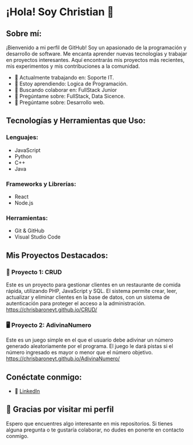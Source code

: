 # ¡Hola! Soy Christian 👋

## Sobre mí:
¡Bienvenido a mi perfil de GitHub! Soy un apasionado de la programación y desarrollo de software.
Me encanta aprender nuevas tecnologías y trabajar en proyectos interesantes.
Aquí encontrarás mis proyectos más recientes, mis experimentos y mis contribuciones a la comunidad.

- 🔭 Actualmente trabajando en: Soporte IT.
- 🌱 Estoy aprendiendo: Logica de Programación.
- 👯 Buscando colaborar en: FullStack Junior
- 🤔 Pregúntame sobre: FullStack, Data Sicence.
- 💬 Pregúntame sobre: Desarrollo web.

## Tecnologías y Herramientas que Uso:

### Lenguajes:
- JavaScript
- Python
- C++
- Java

### Frameworks y Librerías:
- React
- Node.js

### Herramientas:
- Git & GitHub
- Visual Studio Code

## Mis Proyectos Destacados:

### 🚀 Proyecto 1: CRUD
Este es un proyecto para gestionar clientes en un restaurante de comida rápida, utilizando PHP, JavaScript y SQL.
El sistema permite crear, leer, actualizar y eliminar clientes en la base de datos, con un sistema de autenticación para proteger el acceso a la administración.
https://chrisbaroneyt.github.io/CRUD/

### 🖥️ Proyecto 2: AdivinaNumero
Este es un juego simple en el que el usuario debe adivinar un número generado aleatoriamente por el programa.
El juego le dará pistas si el número ingresado es mayor o menor que el número objetivo. 
https://chrisbaroneyt.github.io/AdivinaNumero/

## Conéctate conmigo:
- 💼 [LinkedIn](https://www.linkedin.com/in/christhiand/)
  
## 🎉 Gracias por visitar mi perfil
Espero que encuentres algo interesante en mis repositorios. Si tienes alguna pregunta o te gustaría colaborar, no dudes en ponerte en contacto conmigo.

